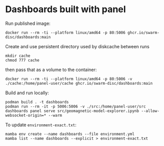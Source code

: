 # Dashboards built with panel

Run published image:
```
docker run --rm -ti --platform linux/amd64 -p 80:5006 ghcr.io/swarm-disc/dashboards:main
```

Create and use persistent directory used by diskcache between runs
```
mkdir cache
chmod 777 cache
```
then pass that as a volume to the container:
```
docker run --rm -ti --platform linux/amd64 -p 80:5006 -v ./cache:/home/panel-user/cache ghcr.io/swarm-disc/dashboards:main
```

Build and run locally:
```
podman build . -t dashboards
podman run --rm -it -p 5006:5006 -v ./src:/home/panel-user/src dashboards panel serve src/geomagnetic-model-explorer.ipynb --allow-websocket-origin=* --warm
```

To update `environment-exact.txt`:
```
mamba env create --name dashboards --file environment.yml
mamba list --name dashboards --explicit > environment-exact.txt
```
